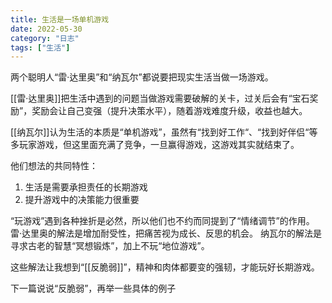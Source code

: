 ```yaml
---
title: 生活是一场单机游戏
date: 2022-05-30
category: "日志"
tags: ["生活"]
---
```


两个聪明人“雷·达里奥”和“纳瓦尔”都说要把现实生活当做一场游戏。

[[雷·达里奥]]把生活中遇到的问题当做游戏需要破解的关卡，过关后会有“宝石奖励”，奖励会让自己变强（提升决策水平），随着游戏难度升级，收益也越大。

[[纳瓦尔]]认为生活的本质是“单机游戏”，虽然有“找到好工作“、“找到好伴侣“等多玩家游戏，但这里面充满了竞争，一旦赢得游戏，这游戏其实就结束了。

他们想法的共同特性：
1. 生活是需要承担责任的长期游戏
2. 提升游戏中的决策能力很重要

“玩游戏”遇到各种挫折是必然，所以他们也不约而同提到了“情绪调节”的作用。
雷·达里奥的解法是增加耐受性，把痛苦视为成长、反思的机会。
纳瓦尔的解法是寻求古老的智慧“冥想锻炼”，加上不玩“地位游戏”。

这些解法让我想到“[[反脆弱]]”，精神和肉体都要变的强韧，才能玩好长期游戏。

下一篇说说“反脆弱”，再举一些具体的例子

